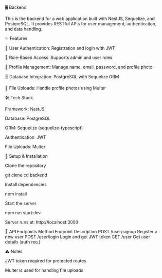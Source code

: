 🖥 Backend

This is the backend for a web application built with NestJS, Sequelize, and PostgreSQL.
It provides RESTful APIs for user management, authentication, and data handling.

✨ Features

🔐 User Authentication: Registration and login with JWT

👥 Role-Based Access: Supports admin and user roles

📝 Profile Management: Manage name, email, password, and profile photo

🗄 Database Integration: PostgreSQL with Sequelize ORM

📁 File Uploads: Handle profile photos using Multer

🛠 Tech Stack

Framework: NestJS

Database: PostgreSQL

ORM: Sequelize (sequelize-typescript)

Authentication: JWT

File Uploads: Multer

🚀 Setup & Installation

Clone the repository

git clone <repo-url>
cd backend


Install dependencies

npm install



Start the server

npm run start:dev


Server runs at: http://localhost:3000

📡 API Endpoints
Method	Endpoint	Description
POST	/user/signup	Register a new user
POST	/user/login	Login and get JWT token
GET	/user	Get user details (auth req.)

⚠ Notes

JWT token required for protected routes

Multer is used for handling file uploads

